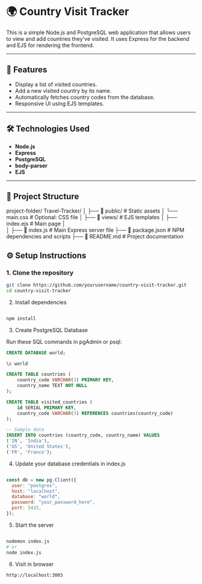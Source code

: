 # 🌍 Country Visit Tracker

This is a simple Node.js and PostgreSQL web application that allows users to view and add countries they've visited. It uses Express for the backend and EJS for rendering the frontend.

---

## 🚀 Features

- Display a list of visited countries.
- Add a new visited country by its name.
- Automatically fetches country codes from the database.
- Responsive UI using EJS templates.

---

## 🛠️ Technologies Used

- **Node.js**
- **Express**
- **PostgreSQL**
- **body-parser**
- **EJS**

---

## 📁 Project Structure

project-folder/
Travel-Tracker/
│
├── 📁 public/                        # Static assets
│   └── main.css                   # Optional: CSS file
│
├── 📁 views/                        # EJS templates
│   ├── index.ejs                   # Main page
│   
│
├── 📄 index.js                     # Main Express server file
├── 📄 package.json                 # NPM dependencies and scripts
├── 📄 README.md                    # Project documentation


## ⚙️ Setup Instructions

### 1. Clone the repository
```bash
git clone https://github.com/yourusername/country-visit-tracker.git
cd country-visit-tracker
```

2. Install dependencies
```bash

npm install
```
3. Create PostgreSQL Database
   
Run these SQL commands in pgAdmin or psql:

```sql
CREATE DATABASE world;

\c world

CREATE TABLE countries (
    country_code VARCHAR(3) PRIMARY KEY,
    country_name TEXT NOT NULL
);

CREATE TABLE visited_countries (
    id SERIAL PRIMARY KEY,
    country_code VARCHAR(3) REFERENCES countries(country_code)
);

-- Sample data
INSERT INTO countries (country_code, country_name) VALUES
('IN', 'India'),
('US', 'United States'),
('FR', 'France');
```
4. Update your database credentials in index.js
```js

const db = new pg.Client({
  user: "postgres",
  host: "localhost",
  database: "world",
  password: "your_password_here",
  port: 5432,
});
```
5. Start the server
```bash

nodemon index.js
# or
node index.js
```
6. Visit in browser
```arduino
http://localhost:3003
```
